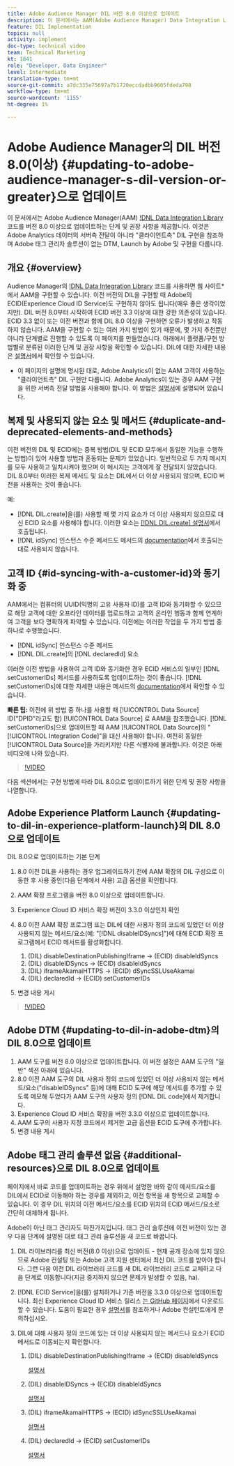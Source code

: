 ```yaml
---
title: Adobe Audience Manager DIL 버전 8.0 이상으로 업데이트
description: 이 문서에서는 AAM(Adobe Audience Manager) Data Integration Library(DIL) 코드를 버전 8.0 이상으로 업데이트하는 단계 및 권장 사항을 제공합니다. 이것은 Adobe Analytics 데이터의 서버측 전달이 아니라 "클라이언트측" DIL 구현을 참조하며 Adobe 태그 관리자 솔루션이 없는 DTM, Launch by Adobe 및 구현을 다룹니다.
feature: DIL Implementation
topics: null
activity: implement
doc-type: technical video
team: Technical Marketing
kt: 1841
role: "Developer, Data Engineer"
level: Intermediate
translation-type: tm+mt
source-git-commit: a7dc335e75697a7b1720eccdadbb9605fdeda798
workflow-type: tm+mt
source-wordcount: '1155'
ht-degree: 1%

---
```



# Adobe Audience Manager의 DIL 버전 8.0(이상) {#updating-to-adobe-audience-manager-s-dil-version-or-greater}으로 업데이트

이 문서에서는 Adobe Audience Manager(AAM) [!DNL Data Integration Library](DIL) 코드를 버전 8.0 이상으로 업데이트하는 단계 및 권장 사항을 제공합니다. 이것은 Adobe Analytics 데이터의 서버측 전달이 아니라 &quot;클라이언트측&quot; DIL 구현을 참조하며 Adobe 태그 관리자 솔루션이 없는 DTM, Launch by Adobe 및 구현을 다룹니다.

## 개요 {#overview}

Audience Manager의 [!DNL Data Integration Library](DIL) 코드를 사용하면 웹 사이트*에서 AAM을 구현할 수 있습니다. 이전 버전의 DIL을 구현할 때 Adobe의 ECID(Experience Cloud ID Service)도 구현하지 않아도 됩니다(매우 좋은 생각이었지만). DIL 버전 8.0부터 시작하여 ECID 버전 3.3 이상에 대한 강한 의존성이 있습니다. ECID 3.3 없이 또는 이전 버전과 함께 DIL 8.0 이상을 구현하면 오류가 발생하고 작동하지 않습니다. AAM을 구현할 수 있는 여러 가지 방법이 있기 때문에, 몇 가지 추천뿐만 아니라 단계별로 진행할 수 있도록 이 페이지를 만들었습니다. 아래에서 플랫폼/구현 방법별로 분류된 이러한 단계 및 권장 사항을 확인할 수 있습니다. DIL에 대한 자세한 내용은 [설명서](https://marketing.adobe.com/resources/help/en_US/aam/c_dil.html)에서 확인할 수 있습니다.

* 이 페이지의 설명에 명시된 대로, Adobe Analytics이 없는 AAM 고객이 사용하는 &quot;클라이언트측&quot; DIL 구현만 다룹니다. Adobe Analytics이 있는 경우 AAM 구현을 위한 서버측 전달 방법을 사용해야 합니다. 이 방법은 [설명서](https://marketing.adobe.com/resources/help/en_US/reference/ssf.html)에 설명되어 있습니다.

## 복제 및 사용되지 않는 요소 및 메서드 {#duplicate-and-deprecated-elements-and-methods}

이전 버전의 DIL 및 ECID에는 중복 방법(DIL 및 ECID 모두에서 동일한 기능을 수행하는 방법)이 있어 사용할 방법과 혼동되는 문제가 있었습니다. 일반적으로 두 가지 메시지를 모두 사용하고 일치시켜야 했으며 이 메시지는 고객에게 잘 전달되지 않았습니다. DIL 8.0부터 이러한 복제 메서드 및 요소는 DIL에서 더 이상 사용되지 않으며, ECID 버전을 사용하는 것이 좋습니다.

예:

* [!DNL DIL.create]을(를) 사용할 때 몇 가지 요소가 더 이상 사용되지 않으므로 대신 ECID 요소를 사용해야 합니다. 이러한 요소는 [[!DNL DIL.create] 설명서](https://marketing.adobe.com/resources/help/en_US/aam/r_dil_create.html)에서 호출됩니다.
* [!DNL idSync] 인스턴스 수준 메서드도 메서드의 [documentation](https://marketing.adobe.com/resources/help/en_US/aam/r_dil_idsync.html)에서 호출되는 대로 사용되지 않습니다.

## 고객 ID {#id-syncing-with-a-customer-id}와 동기화 중

AAM에서는 컴퓨터의 UUID(익명의 고유 사용자 ID)를 고객 ID와 동기화할 수 있으므로 해당 고객에 대한 오프라인 데이터를 업로드하고 고객의 온라인 행동과 함께 연계하여 고객을 보다 명확하게 파악할 수 있습니다. 이전에는 이러한 작업을 두 가지 방법 중 하나로 수행했습니다.

* [!DNL idSync] 인스턴스 수준 메서드
* [!DNL DIL.create]의 [!DNL declaredId] 요소

이러한 이전 방법을 사용하여 고객 ID와 동기화한 경우 ECID 서비스의 일부인 [!DNL setCustomerIDs] 메서드를 사용하도록 업데이트하는 것이 좋습니다. [!DNL setCustomerIDs]에 대한 자세한 내용은 메서드의 [documentation](https://marketing.adobe.com/resources/help/en_US/mcvid/mcvid_setcustomerids.html)에서 확인할 수 있습니다.

**빠른 팁:** 이전에 위 방법 중 하나를 사용할 때  [!UICONTROL Data Source] ID(&quot;DPID&quot;라고도 함) [!UICONTROL Data Source] 로 AAM을 참조했습니다. [!DNL setCustomerIDs]으로 업데이트할 때 AAM [!UICONTROL Data Source]의 &quot;[!UICONTROL Integration Code]&quot;을 대신 사용해야 합니다. 여전히 동일한 [!UICONTROL Data Source]을 가리키지만 다른 식별자에 불과합니다. 이것은 아래 비디오에 나와 있습니다.

>[!VIDEO](https://video.tv.adobe.com/v/23873/?quality=12)

다음 섹션에서는 구현 방법에 따라 DIL 8.0으로 업데이트하기 위한 단계 및 권장 사항을 나열합니다.

## Adobe Experience Platform Launch {#updating-to-dil-in-experience-platform-launch}의 DIL 8.0으로 업데이트

DIL 8.0으로 업데이트하는 기본 단계

1. 8.0 이전 DIL을 사용하는 경우 업그레이드하기 전에 AAM 확장의 DIL 구성으로 이동한 후 사용 중인(다음 단계에서 사용) 고급 옵션을 확인합니다.
1. AAM 확장 프로그램을 버전 8.0 이상으로 업데이트합니다.
1. Experience Cloud ID 서비스 확장 버전이 3.3.0 이상인지 확인
1. 8.0 이전 AAM 확장 프로그램 또는 DIL에 대한 사용자 정의 코드에 있었던 더 이상 사용되지 않는 메서드/요소(예: &quot;[!DNL disableIDSyncs]&quot;)에 대해 ECID 확장 프로그램에서 ECID 메서드를 활성화합니다.

   1. (DIL) disableDestinationPublishingIframe -> (ECID) disableIdSyncs
   1. (DIL) disableIDSyncs -> (ECID) disableIdSyncs
   1. (DIL) iframeAkamaiHTTPS -> (ECID) dSyncSSLUseAkamai
   1. (DIL) declaredId -> (ECID) setCustomerIDs

1. 변경 내용 게시

>[!VIDEO](https://video.tv.adobe.com/v/23874/?quality=12)

## Adobe DTM {#updating-to-dil-in-adobe-dtm}의 DIL 8.0으로 업데이트

1. AAM 도구를 버전 8.0 이상으로 업데이트합니다. 이 버전 설정은 AAM 도구의 &quot;일반&quot; 섹션 아래에 있습니다.
1. 8.0 이전 AAM 도구의 DIL 사용자 정의 코드에 있었던 더 이상 사용되지 않는 메서드/요소(&quot;disableIDSyncs&quot; 등)에 대해 ECID 도구에 해당 메서드를 추가할 수 있도록 메모해 두었다가 AAM 도구의 사용자 정의 [!DNL DIL code]에서 제거합니다.
1. Experience Cloud ID 서비스 확장을 버전 3.3.0 이상으로 업데이트합니다.
1. AAM 도구의 사용자 지정 코드에서 제거한 고급 옵션을 ECID 도구에 추가합니다.
1. 변경 내용 게시

## Adobe 태그 관리 솔루션 없음 {#additional-resources}으로 DIL 8.0으로 업데이트

페이지에서 바로 코드를 업데이트하는 경우 위에서 설명한 바와 같이 메서드/요소를 DIL에서 ECID로 이동해야 하는 경우를 제외하고, 이전 항목을 새 항목으로 교체할 수 있습니다. 이 경우 DIL 위치의 이전 메서드/요소를 ECID 위치의 ECID 메서드/요소로 간단히 대체하게 됩니다.

Adobe이 아닌 태그 관리자도 마찬가지입니다. 태그 관리 솔루션에 이전 버전이 있는 경우 다음 단계에 설명된 대로 태그 관리 솔루션을 새 코드로 바꿉니다.

1. DIL 라이브러리를 최신 버전(8.0 이상)으로 업데이트 - 현재 공개 장소에 있지 않으므로 Adobe 컨설팅 또는 Adobe 고객 지원 센터에서 최신 DIL 코드를 받아야 합니다. 그런 다음 이전 DIL 라이브러리 코드를 새 DIL 라이브러리 코드로 교체하고 다음 단계로 이동합니다(지금 중지하지 않으면 문제가 발생할 수 있음, ha).
1. [!DNL ECID Service]을(를) 설치하거나 기존 버전을 3.3.0 이상으로 업데이트합니다. 최신 Experience Cloud ID 서비스 릴리스 [는 GitHub 페이지](https://github.com/Adobe-Marketing-Cloud/id-service/releases)에서 다운로드할 수 있습니다. 도움이 필요한 경우 [설명서](https://marketing.adobe.com/resources/help/ko_KR/mcvid/)를 참조하거나 Adobe 컨설턴트에게 문의하십시오.

1. DIL에 대해 사용자 정의 코드에 있는 더 이상 사용되지 않는 메서드나 요소가 ECID 메서드로 이동되는지 확인합니다.

   1. (DIL) disableDestinationPublishingIframe -> (ECID) disableIdSyncs

      [설명서](https://marketing.adobe.com/resources/help/en_US/mcvid/mcvid-disableidsync.html)

   1. (DIL) disableIDSyncs -> (ECID) disableIdSyncs

      [설명서](https://marketing.adobe.com/resources/help/en_US/mcvid/mcvid-disableidsync.html)

   1. (DIL) iframeAkamaiHTTPS -> (ECID) idSyncSSLUseAkamai

      [설명서](https://marketing.adobe.com/resources/help/en_US/aam/r_dil_create.html)

   1. (DIL) declaredId -> (ECID) setCustomerIDs

      [설명서](https://marketing.adobe.com/resources/help/en_US/mcvid/mcvid_setcustomerids.html)